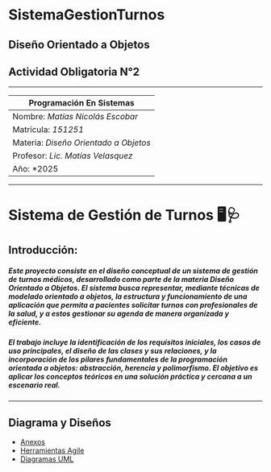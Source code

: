 # SistemaGestionTurnos

## Diseño Orientado a Objetos
## Actividad Obligatoria N°2

---
|    Programación En Sistemas      |
|----------------------------------|
|Nombre:  *Matías Nicolás Escobar* |
|Matrícula: *151251*               |
|Materia: *Diseño Orientado a Objetos*|
|Profesor: *Lic. Matías Velasquez* |
| Año: *2025                       |

---
# Sistema de Gestión de Turnos 🖥️🩺
## Introducción:
##### Este proyecto consiste en el diseño conceptual de un sistema de gestión de turnos médicos, desarrollado como parte de la materia Diseño Orientado a Objetos. El sistema busca representar, mediante técnicas de modelado orientado a objetos, la estructura y funcionamiento de una aplicación que permita a pacientes solicitar turnos con profesionales de la salud, y a estos gestionar su agenda de manera organizada y eficiente.
##### El trabajo incluye la identificación de los requisitos iniciales, los casos de uso principales, el diseño de las clases y sus relaciones, y la incorporación de los pilares fundamentales de la programación orientada a objetos: abstracción, herencia y polimorfismo. El objetivo es aplicar los conceptos teóricos en una solución práctica y cercana a un escenario real.  
---
## Diagrama y Diseños  
 
- [Anexos](anexos.md)  
- [Herramientas Agile](HerramientasAgile)
- [Diagramas UML](DiagramasUML)
